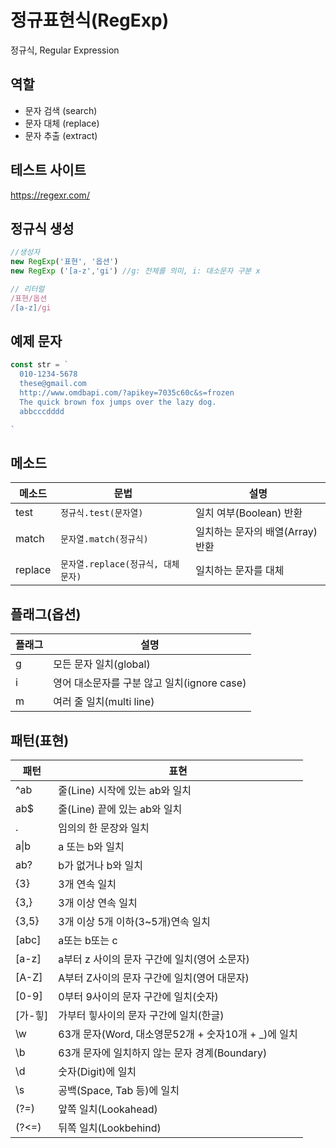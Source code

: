 # 정규표현식(RegExp)

정규식, Regular Expression

## 역할

- 문자 검색 (search)
- 문자 대체 (replace)
- 문자 추출 (extract)

## 테스트 사이트
https://regexr.com/

## 정규식 생성

```js
//생성자
new RegExp('표현', '옵션')
new RegExp ('[a-z','gi') //g: 전체를 의미, i: 대소문자 구분 x

// 리터럴
/표현/옵션
/[a-z]/gi

```
## 예제 문자

```js
const str = `
  010-1234-5678
  these@gmail.com
  http://www.omdbapi.com/?apikey=7035c60c&s=frozen
  The quick brown fox jumps over the lazy dog.
  abbcccdddd

`
```

## 메소드

메소드 | 문법 | 설명 
--|--|--
test | `정규식.test(문자열)` | 일치 여부(Boolean) 반환
match | `문자열.match(정규식)` | 일치하는 문자의 배열(Array) 반환
replace | `문자열.replace(정규식, 대체문자)` | 일치하는 문자를 대체

## 플래그(옵션)

플래그 | 설명
--|--
g | 모든 문자 일치(global)
i | 영어 대소문자를 구분 않고 일치(ignore case)
m | 여러 줄 일치(multi line)


## 패턴(표현)

패턴 | 표현
--|--
^ab | 줄(Line) 시작에 있는 ab와 일치
ab$ | 줄(Line) 끝에 있는 ab와 일치
.| 임의의 한 문장와 일치
a&verbar;b | a 또는 b와 일치
ab? | b가 없거나 b와 일치
{3} | 3개 연속 일치
{3,} | 3개 이상 연속 일치
{3,5}| 3개 이상 5개 이하(3~5개)연속 일치
[abc] | a또는 b또는 c
[a-z] | a부터 z 사이의 문자 구간에 일치(영어 소문자)
[A-Z] | A부터 Z사이의 문자 구간에 일치(영어 대문자)
[0-9]| 0부터 9사이의 문자 구간에 일치(숫자)
[가-힣] | 가부터 힣사이의 문자 구간에 일치(한글)
\w | 63개 문자(Word, 대소영문52개 + 숫자10개 + _)에 일치
\b | 63개 문자에 일치하지 않는 문자 경계(Boundary)
\d| 숫자(Digit)에 일치
\s| 공백(Space, Tab 등)에 일치
(?=)| 앞쪽 일치(Lookahead)
(?<=)| 뒤쪽 일치(Lookbehind)

